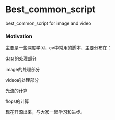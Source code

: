 # Best_common_script
best_common_script for image and video

### Motivation

主要是一些深度学习，cv中常用的脚本，主要分布在：

data的处理部分

image的处理部分

video的处理部分

光流的计算

flops的计算

现在开源出来，与大家一起学习和进步。